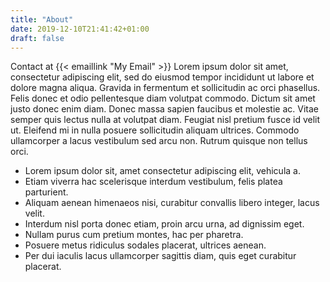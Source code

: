 ```yaml
---
title: "About"
date: 2019-12-10T21:41:42+01:00
draft: false
---
```


Contact at {{< emaillink "My Email" >}}
Lorem ipsum dolor sit amet, consectetur adipiscing elit, sed do eiusmod tempor incididunt ut labore et dolore magna aliqua. Gravida in fermentum et sollicitudin ac orci phasellus. Felis donec et odio pellentesque diam volutpat commodo. Dictum sit amet justo donec enim diam. Donec massa sapien faucibus et molestie ac. Vitae semper quis lectus nulla at volutpat diam. Feugiat nisl pretium fusce id velit ut. Eleifend mi in nulla posuere sollicitudin aliquam ultrices. Commodo ullamcorper a lacus vestibulum sed arcu non. Rutrum quisque non tellus orci.
- Lorem ipsum dolor sit, amet consectetur adipiscing elit, vehicula a.
- Etiam viverra hac scelerisque interdum vestibulum, felis platea parturient.
- Aliquam aenean himenaeos nisi, curabitur convallis libero integer, lacus velit.
- Interdum nisl porta donec etiam, proin arcu urna, ad dignissim eget.
- Nullam purus cum pretium montes, hac per pharetra.
- Posuere metus ridiculus sodales placerat, ultrices aenean.
- Per dui iaculis lacus ullamcorper sagittis diam, quis eget curabitur placerat.
